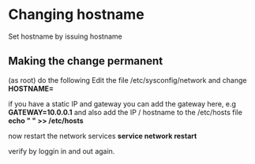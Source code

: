 # Changing hostname

Set hostname by issuing hostname <newhostname>

## Making the change permanent

(as root) do the following Edit the file /etc/sysconfig/network and change **HOSTNAME=<yourhostname>**

if you have a static IP and gateway you can add the gateway here, e.g **GATEWAY=10.0.0.1** and also add the IP / hostname to the /etc/hosts file **echo "<ip> <hostname>" >> /etc/hosts**

now restart the network services **service network restart**

verify by loggin in and out again.